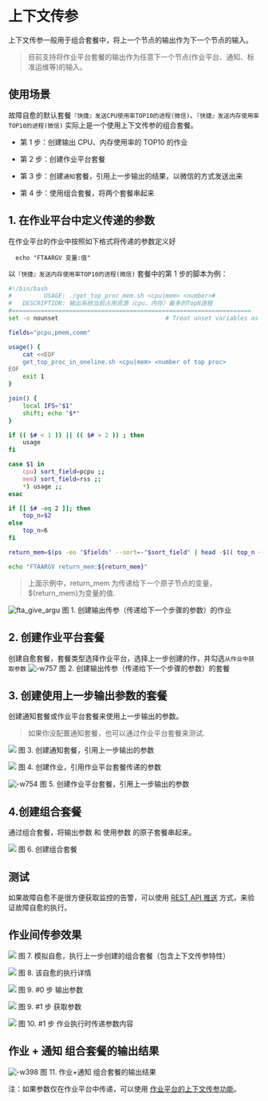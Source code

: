 #  上下文传参

上下文传参一般用于组合套餐中，将上一个节点的输出作为下一个节点的输入。

> 目前支持将作业平台套餐的输出作为任意下一个节点(作业平台、通知、标准运维等)的输入。

## 使用场景
故障自愈的默认套餐`『快捷』发送CPU使用率TOP10的进程(微信)`、`『快捷』发送内存使用率TOP10的进程(微信)` 实际上是一个使用上下文传参的组合套餐。

- 第 1 步：创建输出 CPU、内存使用率的 TOP10 的作业

- 第 2 步：创建作业平台套餐

- 第 3 步：创建`通知`套餐，引用上一步输出的结果，以微信的方式发送出来

- 第 4 步：使用组合套餐，将两个套餐串起来

## 1. 在作业平台中定义传递的参数

在作业平台的作业中按照如下格式将传递的参数定义好

```plain
  echo "FTAARGV 变量:值"
```

以`『快捷』发送内存使用率TOP10的进程(微信)` 套餐中的第 1 步的脚本为例：

```bash
#!/bin/bash
#         USAGE: ./get_top_proc_mem.sh <cpu|mem> <number>#
#   DESCRIPTION: 输出系统当前占用资源（cpu、内存）最多的TopN进程
#===================================================================
set -o nounset                              # Treat unset variables as an error

fields="pcpu,pmem,comm"

usage() {
    cat <<EOF
    get_top_proc_in_oneline.sh <cpu|mem> <number of top proc>
EOF
    exit 1
}

join() {
    local IFS="$1"
    shift; echo "$*"
}

if (( $# < 1 )) || (( $# > 2 )) ; then
    usage
fi

case $1 in
    cpu) sort_field=pcpu ;;
    mem) sort_field=rss ;;
    *) usage ;;
esac

if [[ $# -eq 2 ]]; then
    top_n=$2
else
    top_n=6
fi

return_mem=$(ps -eo "$fields" --sort=-"$sort_field" | head -$(( top_n + 1 )) | awk 'NR==1 { gsub(/%/,"") } {printf "%s\\n", $0 }')

echo "FTAARGV return_mem:${return_mem}"
```

> 上面示例中，return_mem 为传递给下一个原子节点的变量，${return_mem}为变量的值.


![fta_give_argu](media/fta_give_argu.png)
图 1. 创建输出传参（传递给下一个步骤的参数）的作业

## 2. 创建作业平台套餐

创建自愈套餐，套餐类型选择作业平台，选择上一步创建的作，并勾选`从作业中获取参数`
![-w757](media/15361165262752.jpg)
图 2. 创建输出传参（传递给下一个步骤的参数）的套餐


## 3. 创建使用上一步输出参数的套餐

创建通知套餐或作业平台套餐来使用上一步输出的参数。

> 如果你没配置通知套餐，也可以通过作业平台套餐来测试.

![](media/15361169576206.jpg)
图 3. 创建通知套餐，引用上一步输出的参数

![](media/15361180934431.jpg)
图 4. 创建作业，引用作业平台套餐传递的参数

![-w754](media/15361168485235.jpg)
图 5. 创建作业平台套餐，引用上一步输出的参数


## 4.创建组合套餐

通过组合套餐，将输出参数 和 使用参数 的原子套餐串起来。

![](media/15361170784129.jpg)
图 6. 创建组合套餐

## 测试

如果故障自愈不是很方便获取监控的告警，可以使用 [REST API 推送](5.1/FTA/Getting_Started/REST_API_PUSH_Alarm_processing_automation.md) 方式，来验证故障自愈的执行。

## 作业间传参效果

![](media/15361183999000.jpg)
图 7. 模拟自愈，执行上一步创建的组合套餐（包含上下文传参特性）



![](media/15361183753395.jpg)
图 8. 该自愈的执行详情



![](media/15361184242911.jpg)
图 9. #0 步 输出参数


![](media/15361186282518.jpg)
图 9. #1 步 获取参数


![](media/15361187273160.jpg)
图 10. #1 步 作业执行时传递参数内容


## 作业 + 通知 组合套餐的输出结果
![-w398](media/15361193219458.jpg)
图 11. 作业+通知 组合套餐的输出结果


注：如果参数仅在作业平台中传递，可以使用 [作业平台的上下文传参功能]()。
